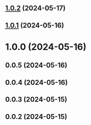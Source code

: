 ## [1.0.2](https://github.com/jizai1125/gdt-qrcode/compare/v1.0.1...v1.0.2) (2024-05-17)



## [1.0.1](https://github.com/jizai1125/gdt-qrcode/compare/v1.0.0...v1.0.1) (2024-05-16)



# 1.0.0 (2024-05-16)



## 0.0.5 (2024-05-16)



## 0.0.4 (2024-05-16)



## 0.0.3 (2024-05-15)



## 0.0.2 (2024-05-15)



